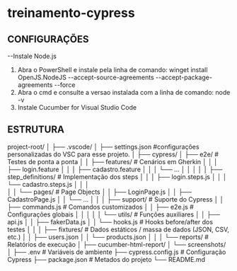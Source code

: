 # treinamento-cypress

## CONFIGURAÇÕES
--Instale Node.js
1. Abra o PowerShell e instale pela linha de comando: winget install OpenJS.NodeJS --accept-source-agreements --accept-package-agreements --force
3. Abra o cmd e consulte a versao instalada com a linha de comando: node -v
4. Instale Cucumber for Visual Studio Code


## ESTRUTURA
project-root/
│
├── .vscode/
│   ├── settings.json             #configurações personalizadas do VSC para esse projeto.
│
├── cypress/
│   ├── e2e/                       # Testes de ponta a ponta
│   │   ├── features/              # Cenários em Gherkin
│   │   │   ├── login.feature
│   │   │   ├── cadastro.feature
│   │   │   └── ...
│   │   │
│   │   ├── step_definitions/      # Implementação dos steps
│   │   │   ├── login.steps.js
│   │   │   └── cadastro.steps.js
│   │   │   
│   │   └── pages/                 # Page Objects
│   │       ├── LoginPage.js
│   │       ├── CadastroPage.js
│   │       └── ...
│   │
│   ├── support/                   # Suporte do Cypress
│   │   ├── commands.js            # Comandos customizados
│   │   ├── e2e.js                 # Configurações globais
│   │   │
│   │   └── utils/                 # Funções auxiliares
│   │       ├── api.js
│   │       ├── fakerData.js
│   │       └── hooks.js           # Hooks before/after dos testes
│   │
│   ├── fixtures/                  # Dados estáticos / massa de dados (JSON, CSV, etc.)
│   │   ├── users.json
│   │   └── products.json
│   │
│   └── reports/                   # Relatórios de execução
│       ├── cucumber-html-report/
│       └── screenshots/
│
├── .env                           # Variáveis de ambiente
├── cypress.config.js              # Configuração Cypress
├── package.json                   # Metados do projeto
└── README.md